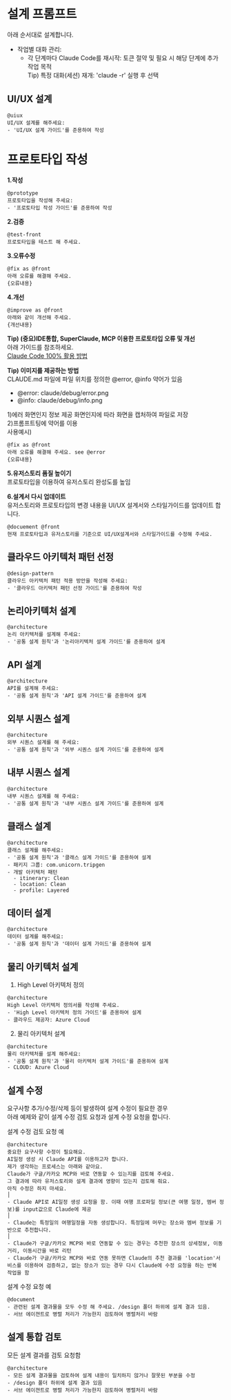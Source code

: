 # 설계 프롬프트
아래 순서대로 설계합니다.  
- 작업별 대화 관리: 
  - 각 단계마다 Claude Code를 재시작: 토큰 절약 및 필요 시 해당 단계에 추가 작업 목적  
    Tip) 특정 대화(세션) 재개: 'claude -r' 실행 후 선택  
  

## UI/UX 설계

```
@uiux 
UI/UX 설계를 해주세요:
- 'UI/UX 설계 가이드'를 준용하여 작성
```


# 프로토타입 작성
**1.작성**   
```
@prototype 
프로토타입을 작성해 주세요:
- '프로토타입 작성 가이드'를 준용하여 작성
```

**2.검증**  
```
@test-front 
프로토타입을 테스트 해 주세요. 
```

**3.오류수정**   
```
@fix as @front  
아래 오류를 해결해 주세요.  
{오류내용} 
```

**4.개선**   
```
@improve as @front  
아래와 같이 개선해 주세요.   
{개선내용} 
```

**Tip) (중요)IDE통합, SuperClaude, MCP 이용한 프로토타입 오류 및 개선**   
아래 가이드를 참조하세요.     
[Claude Code 100% 활용 방법](https://github.com/cna-bootcamp/clauding-guide/blob/main/references/Claude%20Code%20100%25%20%ED%99%9C%EC%9A%A9%EB%B0%A9%EB%B2%95.md)

**Tip) 이미지를 제공하는 방법**   
CLAUDE.md 파일에 파일 위치를 정의한 @error, @info 약어가 있음   
- @error: claude/debug/error.png 
- @info: claude/debug/info.png  

1)에러 화면인지 정보 제공 화면인지에 따라 화면을 캡처하여 파일로 저장  
2)프롬프트팅에 약어를 이용   
사용예시)
```
@fix as @front 
아래 오류를 해결해 주세요. see @error 
{오류내용} 
```

**5.유저스토리 품질 높이기**   
프로토타입을 이용하여 유저스토리 완성도를 높임  

**6.설계서 다시 업데이트**  
유저스토리와 프로토타입의 변경 내용을 UI/UX 설계서와 스타일가이드를 업데이트 합니다.
```
@docuement @front 
현재 프로토타입과 유저스토리를 기준으로 UI/UX설계서와 스타일가이드를 수정해 주세요. 
```


## 클라우드 아키텍처 패턴 선정 
```
@design-pattern 
클라우드 아키텍처 패턴 적용 방안을 작성해 주세요:
- '클라우드 아키텍처 패턴 선정 가이드'를 준용하여 작성 
```

## 논리아키텍처 설계
```
@architecture 
논리 아키텍처를 설계해 주세요:
- '공통 설계 원칙'과 '논리아키텍처 설계 가이드'를 준용하여 설계 

```

## API 설계
```
@architecture 
API를 설계해 주세요:
- '공통 설계 원칙'과 'API 설계 가이드'를 준용하여 설계 

```

## 외부 시퀀스 설계
```
@architecture 
외부 시퀀스 설계를 해 주세요:
- '공통 설계 원칙'과 '외부 시퀀스 설계 가이드'를 준용하여 설계 

```

## 내부 시퀀스 설계
```
@architecture 
내부 시퀀스 설계를 해 주세요:
- '공통 설계 원칙'과 '내부 시퀀스 설계 가이드'를 준용하여 설계 

```

## 클래스 설계
```
@architecture 
클래스 설계를 해주세요:
- '공통 설계 원칙'과 '클래스 설계 가이드'를 준용하여 설계
- 패키지 그룹: com.unicorn.tripgen
- 개발 아키텍처 패턴 
  - itinerary: Clean 
  - location: Clean
  - profile: Layered 
```

## 데이터 설계
```
@architecture 
데이터 설계를 해주세요:
- '공통 설계 원칙'과 '데이터 설계 가이드'를 준용하여 설계

```

## 물리 아키텍처 설계
1) High Level 아키텍처 정의
```
@architecture 
High Level 아키텍처 정의서를 작성해 주세요.
- 'High Level 아키텍처 정의 가이드'를 준용하여 설계
- 클라우드 제공자: Azure Cloud
```

2) 물리 아키텍처 설계 
```
@architecture 
물리 아키텍처를 설계 해주세요:
- '공통 설계 원칙'과 '물리 아키텍처 설계 가이드'를 준용하여 설계
- CLOUD: Azure Cloud 
```

## 설계 수정 
요구사항 추가/수정/삭제 등이 발생하여 설계 수정이 필요한 경우   
아래 예제와 같이 설계 수정 검토 요청과 설계 수정 요청을 합니다.   

설계 수정 검토 요청 예
```
@architecture 
중요한 요구사항 수정이 필요해요. 
AI일정 생성 시 Claude API를 이용하고자 합니다. 
제가 생각하는 프로세스는 아래와 같아요. 
Claude가 구글/카카오 MCP와 바로 연동할 수 있는지를 검토해 주세요. 
그 결과에 따라 유저스토리와 설계 결과에 영향이 있는지 검토해 줘요. 
아직 수정은 하지 마세요.                                                          │
- Claude API로 AI일정 생성 요청을 함. 이때 여행 프로파일 정보(큰 여행 일정, 멤버 정보)를 input값으로 Claude에 제공                                                         │
- Claude는 특정일의 여행일정을 자동 생성합니다. 특정일에 머무는 장소와 멤버 정보를 기반으로 추천합니다.                                                                           │
- Claude가 구글/카카오 MCP와 바로 연동할 수 있는 경우는 추천한 장소의 상세정보, 이동거리, 이동시간을 바로 리턴 
- Claude가 구글/카카오 MCP와 바로 연동 못하면 Claude의 추천 결과를 'location'서비스를 이용하여 검증하고, 없는 장소가 있는 경우 다시 Claude에 수정 요청을 하는 반복 작업을 함 
```

설계 수정 요청 예
```
@document  
- 관련된 설계 결과물을 모두 수정 해 주세요. /design 폴더 하위에 설계 결과 있음.
- 서브 에이젼트로 병렬 처리가 가능한지 검토하여 병렬처리 바람
```

## 설계 통합 검토
모든 설계 결과를 검토 요청함 
```
@architecture 
- 모든 설계 결과물을 검토하여 설계 내용이 일치하지 않거나 잘못된 부분을 수정 
- /design 폴더 하위에 설계 결과 있음
- 서브 에이젼트로 병렬 처리가 가능한지 검토하여 병렬처리 바람
```